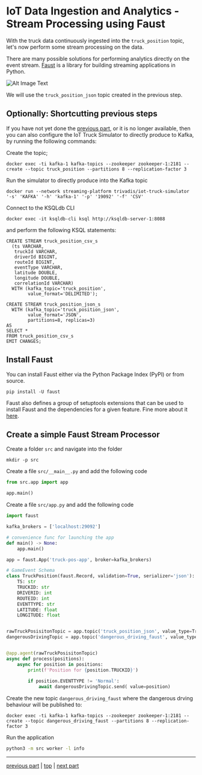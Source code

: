 # IoT Data Ingestion and Analytics - Stream Processing using Faust

With the truck data continuously ingested into the `truck_position` topic, let's now perform some stream processing on the data.
 
There are many possible solutions for performing analytics directly on the event stream. [Faust](https://faust.readthedocs.io/en/latest/index.html) is a library for building streaming applications in Python.

![Alt Image Text](./images/stream-processing-with-ksql-overview.png "Schema Registry UI")

We will use the `truck_position_json` topic created in the previous step.

## Optionally: Shortcutting previous steps

If you have not yet done the [previous part](../05b-iot-data-ingestion-mqtt-to-kafka/README.md), or it is no longer available, then you can also configure the IoT Truck Simulator to directly produce to Kafka, by running the following commands:

Create the topic;

```
docker exec -ti kafka-1 kafka-topics --zookeeper zookeeper-1:2181 --create --topic truck_position --partitions 8 --replication-factor 3
```

Run the simulator to directly produce into the Kafka topic

```
docker run --network streaming-platform trivadis/iot-truck-simulator '-s' 'KAFKA' '-h' 'kafka-1' '-p' '19092' '-f' 'CSV'
``` 

Connect to the KSQLdb CLI 

```
docker exec -it ksqldb-cli ksql http://ksqldb-server-1:8088
```

and perform the following KSQL statements:

```
CREATE STREAM truck_position_csv_s
  (ts VARCHAR,
   truckId VARCHAR,
   driverId BIGINT,
   routeId BIGINT, 
   eventType VARCHAR,
   latitude DOUBLE,
   longitude DOUBLE,
   correlationId VARCHAR)
  WITH (kafka_topic='truck_position',
        value_format='DELIMITED');
        
CREATE STREAM truck_position_json_s
  WITH (kafka_topic='truck_position_json',
        value_format='JSON', 
        partitions=8, replicas=3)
AS 
SELECT * 
FROM truck_position_csv_s
EMIT CHANGES;        
```


## Install Faust

You can install Faust either via the Python Package Index (PyPI) or from source.

```
pip install -U faust
```

Faust also defines a group of setuptools extensions that can be used to install Faust and the dependencies for a given feature. Fine more about it [here](https://faust.readthedocs.io/en/latest/userguide/installation.html).

## Create a simple Faust Stream Processor

Create a folder `src` and navigate into the folder

```
mkdir -p src
```

Create a file `src/__main__.py` and add the following code

```python
from src.app import app

app.main()
```

Create a file `src/app.py` and add the following code

```python
import faust

kafka_brokers = ['localhost:29092']

# convenience func for launching the app
def main() -> None:
    app.main()

app = faust.App('truck-pos-app', broker=kafka_brokers)

# GameEvent Schema
class TruckPosition(faust.Record, validation=True, serializer='json'):
    TS: str
    TRUCKID: str
    DRIVERID: int
    ROUTEID: int
    EVENTTYPE: str
    LATITUDE: float
    LONGITUDE: float


rawTruckPosisitonTopic = app.topic('truck_position_json', value_type=TruckPosition)
dangerousDrivingTopic = app.topic('dangerous_driving_faust', value_type=TruckPosition)


@app.agent(rawTruckPosisitonTopic)
async def process(positions):
    async for position in positions:
        print(f'Position for {position.TRUCKID}')
        
        if position.EVENTTYPE != 'Normal': 
            await dangerousDrivingTopic.send( value=position)   
```

Create the new topic `dangerous_driving_faust` where the dangerous drving behaviour will be published to:

```
docker exec -ti kafka-1 kafka-topics --zookeeper zookeeper-1:2181 --create --topic dangerous_driving_faust --partitions 8 --replication-factor 3
```

Run the application


```bash
python3 -m src worker -l info
```

----

[previous part](../05c-stream-processing-using-ksql/README.md)	| 	[top](../05-iot-data-ingestion-and-analytics/README.md) 	| 	[next part](../05e-static-data-ingestion/README.md)
